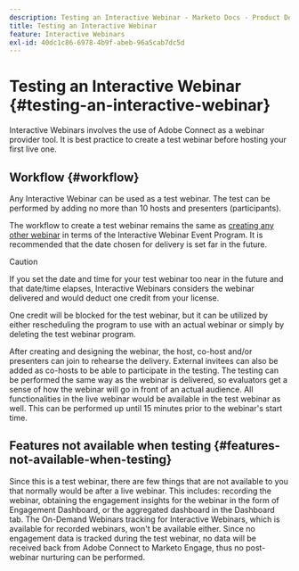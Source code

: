 ```yaml
---
description: Testing an Interactive Webinar - Marketo Docs - Product Documentation
title: Testing an Interactive Webinar
feature: Interactive Webinars
exl-id: 40dc1c86-6978-4b9f-abeb-96a5cab7dc5d
---
```

# Testing an Interactive Webinar {#testing-an-interactive-webinar}

Interactive Webinars involves the use of Adobe Connect as a webinar provider tool. It is best practice to create a test webinar before hosting your first live one.

## Workflow {#workflow}

Any Interactive Webinar can be used as a test webinar. The test can be performed by adding no more than 10 hosts and presenters (participants).

The workflow to create a test webinar remains the same as [creating any other webinar](/help/marketo/product-docs/demand-generation/events/interactive-webinars/create-an-interactive-webinar.md) in terms of the Interactive Webinar Event Program. It is recommended that the date chosen for delivery is set far in the future.

>[!CAUTION]
>
>If you set the date and time for your test webinar too near in the future and that date/time elapses, Interactive Webinars considers the webinar delivered and would deduct one credit from your license.

One credit will be blocked for the test webinar, but it can be utilized by either rescheduling the program to use with an actual webinar or simply by deleting the test webinar program.

After creating and designing the webinar, the host, co-host and/or presenters can join to rehearse the delivery. External invitees can also be added as co-hosts to be able to participate in the testing. The testing can be performed the same way as the webinar is delivered, so evaluators get a sense of how the webinar will go in front of an actual audience. All functionalities in the live webinar would be available in the test webinar as well. This can be performed up until 15 minutes prior to the webinar's start time.

## Features not available when testing {#features-not-available-when-testing}

Since this is a test webinar, there are few things that are not available to you that normally would be after a live webinar. This includes: recording the webinar, obtaining the engagement insights for the webinar in the form of Engagement Dashboard, or the aggregated dashboard in the Dashboard tab. The On-Demand Webinars tracking for Interactive Webinars, which is available for recorded webinars, won't be available either. Since no engagement data is tracked during the test webinar, no data will be received back from Adobe Connect to Marketo Engage, thus no post-webinar nurturing can be performed.
